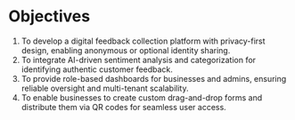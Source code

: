 # Objectives

1. To develop a digital feedback collection platform with privacy-first design, enabling anonymous or optional identity sharing.
2. To integrate AI-driven sentiment analysis and categorization for identifying authentic customer feedback.
3. To provide role-based dashboards for businesses and admins, ensuring reliable oversight and multi-tenant scalability.
4. To enable businesses to create custom drag-and-drop forms and distribute them via QR codes for seamless user access.
